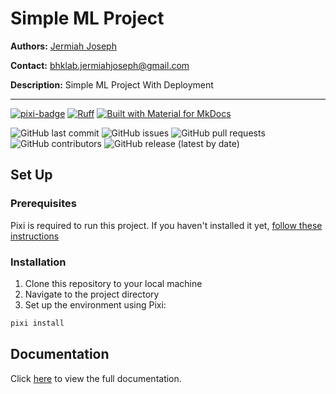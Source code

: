 # Simple ML Project

**Authors:** [Jermiah Joseph](https://github.com/jjjermiah)

**Contact:** [bhklab.jermiahjoseph@gmail.com](mailto:bhklab.jermiahjoseph@gmail.com)

**Description:** Simple ML Project With Deployment

--------------------------------------

[![pixi-badge](https://img.shields.io/endpoint?url=https://raw.githubusercontent.com/prefix-dev/pixi/main/assets/badge/v0.json&style=flat-square)](https://github.com/prefix-dev/pixi)
[![Ruff](https://img.shields.io/endpoint?url=https://raw.githubusercontent.com/astral-sh/ruff/main/assets/badge/v2.json&style=flat-square)](https://github.com/astral-sh/ruff)
[![Built with Material for MkDocs](https://img.shields.io/badge/mkdocs--material-gray?logo=materialformkdocs&style=flat-square)](https://github.com/squidfunk/mkdocs-material)

![GitHub last commit](https://img.shields.io/github/last-commit/jjjermiah/simple-ml-project?style=flat-square)
![GitHub issues](https://img.shields.io/github/issues/jjjermiah/simple-ml-project?style=flat-square)
![GitHub pull requests](https://img.shields.io/github/issues-pr/jjjermiah/simple-ml-project?style=flat-square)
![GitHub contributors](https://img.shields.io/github/contributors/jjjermiah/simple-ml-project?style=flat-square)
![GitHub release (latest by date)](https://img.shields.io/github/v/release/jjjermiah/simple-ml-project?style=flat-square)

## Set Up

### Prerequisites

Pixi is required to run this project.
If you haven't installed it yet, [follow these instructions](https://pixi.sh/latest/)

### Installation

1. Clone this repository to your local machine
2. Navigate to the project directory
3. Set up the environment using Pixi:

```bash
pixi install
```

## Documentation

Click [here](https://jjjermiah.github.io/simple-ml-project) to view the full documentation.
